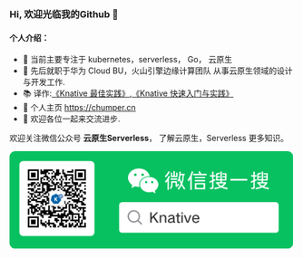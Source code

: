 ### Hi, 欢迎光临我的Github 👋

#### 个人介绍：

- 🌱 当前主要专注于 kubernetes，serverless， Go， 云原生
- 🔭 先后就职于华为 Cloud BU，火山引擎边缘计算团队 从事云原生领域的设计与开发工作.
- 📚 译作:[《Knative 最佳实践》](https://e.jd.com/30816233.html),[《Knative 快速入门与实践》](https://item.jd.com/13063745.html)
- 🤔 个人主页 https://chumper.cn
- 👯 欢迎各位一起来交流进步.


欢迎关注微信公众号 **云原生Serverless**， 了解云原生，Serverless 更多知识。

<img src=https://raw.githubusercontent.com/zhaojizhuang/zhaojizhuang/main/wechart.png width=500 />

